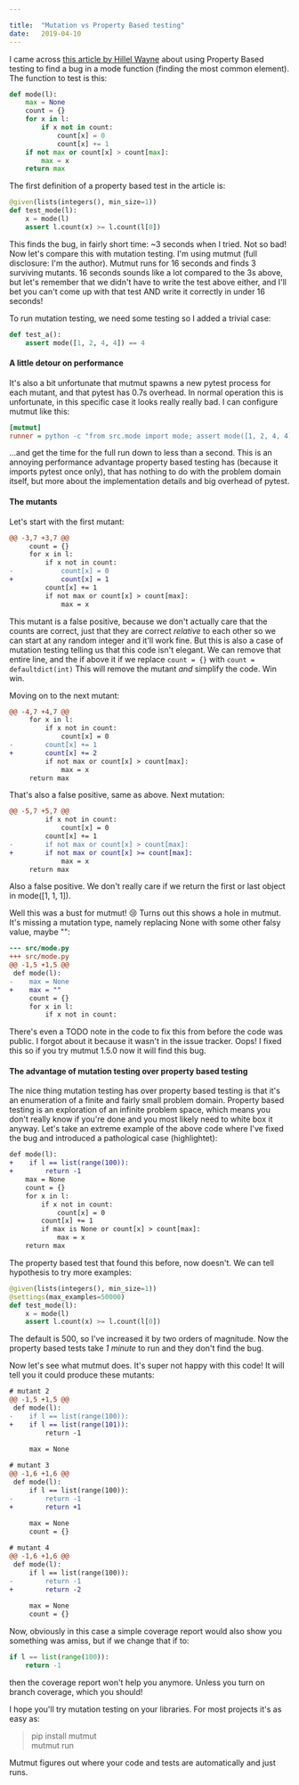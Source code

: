 ```yaml
---

title:	"Mutation vs Property Based testing"
date:	2019-04-10
---
```


I came across [this article by Hillel Wayne](https://www.hillelwayne.com/post/contract-examples/) about using Property Based testing to find a bug in a mode function (finding the most common element). The function to test is this:

```python
def mode(l):  
    max = None  
    count = {}  
    for x in l:  
        if x not in count:  
            count[x] = 0  
            count[x] += 1  
    if not max or count[x] > count[max]:  
        max = x  
    return max
```

The first definition of a property based test in the article is:

```python
@given(lists(integers(), min_size=1))  
def test_mode(l):  
    x = mode(l)  
    assert l.count(x) >= l.count(l[0])
```
This finds the bug, in fairly short time: ~3 seconds when I tried. Not so bad! Now let's compare this with mutation testing. I'm using mutmut (full disclosure: I'm the author). Mutmut runs for 16 seconds and finds 3 surviving mutants. 16 seconds sounds like a lot compared to the 3s above, but let's remember that we didn't have to write the test above either, and I'll bet you can't come up with that test AND write it correctly in under 16 seconds!

To run mutation testing, we need some testing so I added a trivial case:

```python
def test_a():  
    assert mode([1, 2, 4, 4]) == 4
```

#### A little detour on performance

It's also a bit unfortunate that mutmut spawns a new pytest process for each mutant, and that pytest has 0.7s overhead. In normal operation this is unfortunate, in this specific case it looks really really bad. I can configure mutmut like this:

```ini
[mutmut]  
runner = python -c "from src.mode import mode; assert mode([1, 2, 4, 4]) == 4"
```

…and get the time for the full run down to less than a second. This is an annoying performance advantage property based testing has (because it imports pytest once only), that has nothing to do with the problem domain itself, but more about the implementation details and big overhead of pytest.

#### The mutants

Let's start with the first mutant:

```diff
@@ -3,7 +3,7 @@
     count = {}
     for x in l:
         if x not in count:
-            count[x] = 0
+            count[x] = 1
         count[x] += 1
         if not max or count[x] > count[max]:
             max = x
```
This mutant is a false positive, because we don't actually care that the counts are correct, just that they are correct *relative* to each other so we can start at any random integer and it'll work fine. But this is also a case of mutation testing telling us that this code isn't elegant. We can remove that entire line, and the if above it if we replace `count = {}` with `count = defaultdict(int)` This will remove the mutant *and* simplify the code. Win win.

Moving on to the next mutant:


```diff
@@ -4,7 +4,7 @@
     for x in l:
         if x not in count:
             count[x] = 0
-        count[x] += 1
+        count[x] += 2
         if not max or count[x] > count[max]:
             max = x
     return max
```
That's also a false positive, same as above. Next mutation:

```diff
@@ -5,7 +5,7 @@
         if x not in count:
             count[x] = 0
         count[x] += 1
-        if not max or count[x] > count[max]:
+        if not max or count[x] >= count[max]:
             max = x
     return max
```
Also a false positive. We don't really care if we return the first or last object in mode([1, 1, 1]).

Well this was a bust for mutmut! 😢 Turns out this shows a hole in mutmut. It's missing a mutation type, namely replacing None with some other falsy value, maybe "":

```diff
--- src/mode.py  
+++ src/mode.py  
@@ -1,5 +1,5 @@
 def mode(l):
-    max = None
+    max = ""
     count = {}
     for x in l:
         if x not in count:
```

There's even a TODO note in the code to fix this from before the code was public. I forgot about it because it wasn't in the issue tracker. Oops! I fixed this so if you try mutmut 1.5.0 now it will find this bug.

#### The advantage of mutation testing over property based testing

The nice thing mutation testing has over property based testing is that it's an enumeration of a finite and fairly small problem domain. Property based testing is an exploration of an infinite problem space, which means you don't really know if you're done and you most likely need to white box it anyway. Let's take an extreme example of the above code where I've fixed the bug and introduced a pathological case (highlightet):

```diff
def mode(l):
+    if l == list(range(100)):
+        return -1
    max = None
    count = {}
    for x in l:
        if x not in count:
            count[x] = 0
        count[x] += 1
        if max is None or count[x] > count[max]:
            max = x
    return max
```
The property based test that found this before, now doesn't. We can tell hypothesis to try more examples:

```python
@given(lists(integers(), min_size=1))  
@settings(max_examples=50000)  
def test_mode(l):  
    x = mode(l)  
    assert l.count(x) >= l.count(l[0])
```

The default is 500, so I've increased it by two orders of magnitude. Now the property based tests take *1 minute* to run and they don't find the bug.

Now let's see what mutmut does. It's super not happy with this code! It will tell you it could produce these mutants:

```diff
# mutant 2
@@ -1,5 +1,5 @@
 def mode(l):
-    if l == list(range(100)):
+    if l == list(range(101)):
         return -1
 
     max = None

# mutant 3
@@ -1,6 +1,6 @@
 def mode(l):
     if l == list(range(100)):
-        return -1
+        return +1
 
     max = None
     count = {}

# mutant 4
@@ -1,6 +1,6 @@
 def mode(l):
     if l == list(range(100)):
-        return -1
+        return -2
 
     max = None
     count = {}
```

Now, obviously in this case a simple coverage report would also show you something was amiss, but if we change that if to:

```python
if l == list(range(100)): 
    return -1
```

then the coverage report won't help you anymore. Unless you turn on branch coverage, which you should!

I hope you'll try mutation testing on your libraries. For most projects it's as easy as:

> pip install mutmut  
> mutmut run

Mutmut figures out where your code and tests are automatically and just runs.

